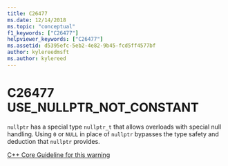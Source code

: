 ```yaml
---
title: C26477
ms.date: 12/14/2018
ms.topic: "conceptual"
f1_keywords: ["C26477"]
helpviewer_keywords: ["C26477"]
ms.assetid: d5395efc-5eb2-4e82-9b45-fcd5ff4577bf
author: kylereedmsft
ms.author: kylereed
---
```

# C26477 USE_NULLPTR_NOT_CONSTANT

`nullptr` has a special type `nullptr_t` that allows overloads with special null handling. Using `0` or `NULL` in place of `nullptr` bypasses the type safety and deduction that `nullptr` provides.

[C++ Core Guideline for this warning](https://github.com/isocpp/CppCoreGuidelines/blob/master/CppCoreGuidelines.md#Res-nullptr)
